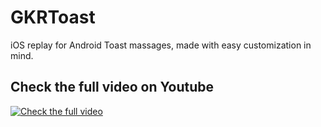# GKRToast
iOS replay for Android Toast massages, made with easy customization in mind.


## Check the full video on Youtube

[![Check the full video](http://img.youtube.com/vi/QUvb8lZWkhg/0.jpg)](https://www.youtube.com/watch?v=QUvb8lZWkhg)
